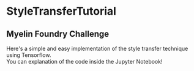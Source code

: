 # StyleTransferTutorial
## Myelin Foundry Challenge

Here's a simple and easy implementation of the style transfer technique using Tensorflow. <br> You can explanation of the code inside the Jupyter Notebook!
